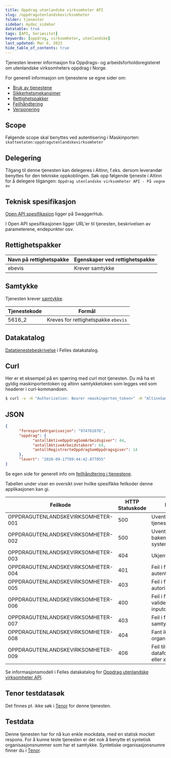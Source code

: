 ```yaml
---
title: Oppdrag utenlandske virksomheter API
slug: /oppdragutenlandskevirksomheter
folder: tjenester
sidebar: mydoc_sidebar
datatable: true
tags: [API, Seriøsitet]
keywords: [oppdrag, virksomheter, utenlandske]
last_updated: Mar 6, 2023
hide_table_of_contents: true
---
```

<summary>Tjenesten leverer informasjon fra Oppdrags- og arbeidsforholdsregisteret om utenlandske virksomheters oppdrag i Norge.</summary>

<Tabs underline={true}>
<TabItem headerText="Om tjenesten" itemKey="itemKey-1" default>

For generell informasjon om tjenestene se egne sider om:
* [Bruk av tjenestene](../om/bruk.md)
* [Sikkerhetsmekansimer](../om/sikkerhet.md)
* [Rettighetspakker](../om/rettighetspakker.md) 
* [Feilhåndtering](../om/feil.md)
* [Versjonering](../om/versjoner.md)

## Scope
Følgende scope skal benyttes ved autentisering i Maskinporten: `skatteetaten:oppdragutenlandskevirksomheter`

## Delegering
Tilgang til denne tjenesten kan delegeres i Altinn, f.eks. dersom leverandør benyttes for den tekniske oppkoblingen. Søk opp følgende tjeneste i Altinn for å delegere tilgangen: `Oppdrag utenlandske virksomheter API - På vegne av`

## Teknisk spesifikasjon
[Open API spesifikasjon](https://app.swaggerhub.com/apis/Skatteetaten_Deling/restanser-api) ligger på SwaggerHub.

I Open API spesifikasjonen ligger URL'er til tjenesten, beskrivelsen av parameterene, endepunkter osv.

## Rettighetspakker

| Navn på rettighetspakke |	Egenskaper ved rettighetspakke |
|---|---|
| ebevis | Krever samtykke |
 
## Samtykke
Tjenesten krever [samtykke](../om/samtykke.md).

| Tjenestekode | Formål |
|--------| ------ |
| 5616_2 | Kreves for rettighetspakke `ebevis`|
 
## Datakatalog
 
[Datatjenestebeskrivelse](https://data.norge.no/dataservices/3f6f9089-163d-3fe0-86d2-691900806514) i Felles datakatalog.

</TabItem>
<TabItem headerText="Eksempler" itemKey="itemKey-2"> 

## Curl

Her er et eksempel på en spørring med curl mot tjenesten. Du må ha et gyldig maskinportentoken og altinn samtykketoken som legges ved som headerer i curl-kommandoen.

```bash
$ curl -v -H "Authorization: Bearer <maskinporten_token>" -H "AltinnSamtykke: <samtykke_token>" "https://api-test.sits.no/api/innrapportert/inntektsmottaker/sbl/12345678901/oppgave/inntekt?fraOgMed=2016-11&tilOgMed=2017-01"
```

## JSON

```json
{
      "forespurteOrganisasjon": "974761076",
      "oppdrag": {
            "antallAktiveOppdragSomArbeidsgiver": 44,
            "antallAktiveArbeidstakere": 64,
            "antallRegistrerteOppdragSomOppdragsgiver": 14
      },
      "levert": "2020-09-17T09:44:42.877055"
}
```

</TabItem>
<TabItem headerText="Feilkoder" itemKey="itemKey-3">

Se egen side for generell info om [feilhåndtering i tjenestene](../om/feil.md).

Tabellen under viser en oversikt over hvilke spesifikke feilkoder denne applikasjonen kan gi. 

| Feilkode | HTTP Statuskode | Feilområde |
|----------|-----------------|-------|
| OPPDRAGUTENLANDSKEVIRKSOMHETER-001 | 500 | Uventet feil på tjenesten.  |
| OPPDRAGUTENLANDSKEVIRKSOMHETER-002 | 500 | Uventet feil i et bakenforliggende system.  |
| OPPDRAGUTENLANDSKEVIRKSOMHETER-003 | 404 | Ukjent url benyttet. |
| OPPDRAGUTENLANDSKEVIRKSOMHETER-004 | 401 | Feil i forbindelse med autentisering.  |
| OPPDRAGUTENLANDSKEVIRKSOMHETER-005 | 403 | Feil i forbindelse med autorisering.  |
| OPPDRAGUTENLANDSKEVIRKSOMHETER-006 | 400 | Feil i forbindelse med validering av inputdata. |
| OPPDRAGUTENLANDSKEVIRKSOMHETER-007 | 403 | Feil i forbindelse med samtykke.  |
| OPPDRAGUTENLANDSKEVIRKSOMHETER-008 | 404 | Fant ikke angitt organisasjonsnummer. |
| OPPDRAGUTENLANDSKEVIRKSOMHETER-009 | 406 | Feil tilknyttet dataformat. Kun json eller xml er støttet. |

</TabItem>
<TabItem headerText="Informasjonsmodell" itemKey="itemKey-4">

 Se informasjonsmodell i Felles datakatalog for [Oppdrag utenlandske virksomheter API](https://data.norge.no/informationmodels/bc228914-ba95-3b10-aa49-3a80beeb12c2).
 
</TabItem>
<TabItem headerText="Test" itemKey="itemKey-5">

## Tenor testdatasøk
Det finnes pt. ikke søk i [Tenor](../test/tenor.md) for denne tjenesten.

## Testdata
Denne tjenesten har for nå kun enkle mockdata, med en statisk mocket respons. For å kunne teste tjenesten er det nok å benytte et syntetisk organisasjonsnummer som har et samtykke. Syntetiske organisasjonsnumre finner du i [Tenor](../test/tenor.md).
 
</TabItem>
</Tabs>
